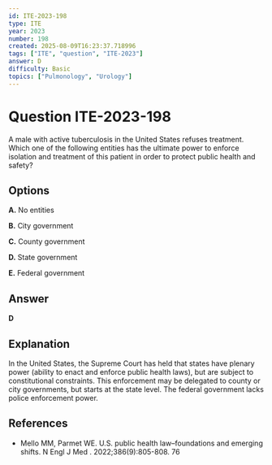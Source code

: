 ```yaml
---
id: ITE-2023-198
type: ITE
year: 2023
number: 198
created: 2025-08-09T16:23:37.718996
tags: ["ITE", "question", "ITE-2023"]
answer: D
difficulty: Basic
topics: ["Pulmonology", "Urology"]
---
```


# Question ITE-2023-198

A male with active tuberculosis in the United States refuses treatment. Which one of the following entities has the ultimate power to enforce isolation and treatment of this patient in order to protect public health and safety?

## Options

**A.** No entities

**B.** City government

**C.** County government

**D.** State government

**E.** Federal government

## Answer

**D**

## Explanation

In the United States, the Supreme Court has held that states have plenary power (ability to enact and enforce public health laws), but are subject to constitutional constraints. This enforcement may be delegated to county or city governments, but starts at the state level. The federal government lacks police enforcement power.

## References

- Mello MM, Parmet WE. U.S. public health law–foundations and emerging shifts. N Engl J Med . 2022;386(9):805-808. 76
